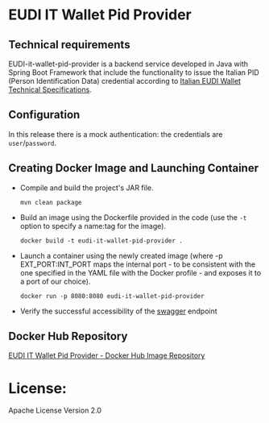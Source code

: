 # EUDI IT Wallet Pid Provider

## Technical requirements

EUDI-it-wallet-pid-provider is a backend service developed in Java with Spring Boot Framework that include the functionality to issue the Italian PID (Person Identification Data) credential according to [Italian EUDI Wallet Technical Specifications](https://italia.github.io/eudi-wallet-it-docs/en/pid-issuance.html).

## Configuration

In this release there is a mock authentication: the credentials are `user`/`password`.

## Creating Docker Image and Launching Container
- Compile and build the project's JAR file.

  `mvn clean package`

- Build an image using the Dockerfile provided in the code (use the `-t` option to specify a name:tag for the image).

  `docker build -t eudi-it-wallet-pid-provider .`

- Launch a container using the newly created image (where -p EXT_PORT:INT_PORT maps the internal port - to be consistent with the one specified in the YAML file with the Docker profile - and exposes it to a port of our choice).

  `docker run -p 8080:8080 eudi-it-wallet-pid-provider`
  
- Verify the successful accessibility of the [swagger](http://localhost:8080/swagger-ui/index.html) endpoint

## Docker Hub Repository

[EUDI IT Wallet Pid Provider - Docker Hub Image Repository](https://hub.docker.com/r/ipzssviluppo/eudi-it-wallet-pid-provider)


# License: 
Apache License Version 2.0


